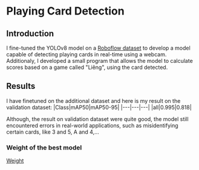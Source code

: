 # Playing Card Detection

## Introduction

I fine-tuned the YOLOv8 model on a [Roboflow dataset](https://universe.roboflow.com/augmented-startups/playing-cards-ow27d/dataset/4) to develop a model capable of detecting playing cards in real-time using a webcam. Additionaly, I developed a small program that allows the model to calculate scores based on a game called "Liêng", using the card detected.

## Results
I have finetuned on the additional dataset and here is my result on the validation dataset:
|Class|mAP50|mAP50-95|
|---|---|---|
|all|0.995|0.818|

Although, the result on validation dataset were quite good, the model still encountered errors in real-world applications, such as misidentifying certain cards, like 3 and 5, A and 4,...
### Weight of the best model
[Weight](https://drive.google.com/file/d/1jJ0CRzwR0-kNuy-8hIw_khQBxATCnqJo/view?usp=drive_link)
